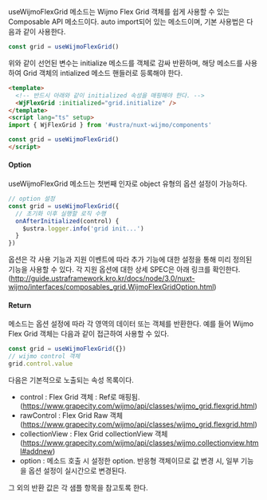 useWijmoFlexGrid 메소드는 Wijmo Flex Grid 객체를 쉽게 사용할 수 있는 Composable API 메소드이다.
auto import되어 있는 메소드이며, 기본 사용법은 다음과 같이 사용한다.

```typescript
const grid = useWijmoFlexGrid()
```
위와 같이 선언된 변수는 initialize 메소드를 객체로 감싸 반환하며, 해당 메소드를 사용하여 Grid 객체의 intialized 메소드 핸들러로 등록해야 한다.

```html
<template>
  <!-- 반드시 아래와 같이 initialized 속성을 매핑해야 한다. -->
  <WjFlexGrid :initialized="grid.initialize" />
</template>
<script lang="ts" setup>
import { WjFlexGrid } from '#ustra/nuxt-wijmo/components'

const grid = useWijmoFlexGrid()
</script>
```

#### Option
useWijmoFlexGrid 메소드는 첫번째 인자로 object 유형의 옵션 설정이 가능하다.

```typescript
// option 설정
const grid = useWijmoFlexGrid({
  // 초기화 이후 실행할 로직 수행
  onAfterInitialized(control) {
    $ustra.logger.info('grid init...')
  }
})
```

옵션은 각 사용 기능과 지원 이벤트에 따라 추가 기능에 대한 설정을 통해 미리 정의된 기능을 사용할 수 있다. 각 지원 옵션에 대한 상세 SPEC은 아래 링크를 확인한다.
(http://guide.ustraframework.kro.kr/docs/node/3.0/nuxt-wijmo/interfaces/composables_grid.WijmoFlexGridOption.html)





#### Return
메소드는 옵션 설정에 따라 각 영역의 데이터 또는 객체를 반환한다. 예를 들어 Wijmo Flex Grid 객체는 다음과 같이 접근하여 사용할 수 있다.
```typescript
const grid = useWijmoFlexGrid({})
// wijmo control 객체
grid.control.value
```

다음은 기본적으로 노출되는 속성 목록이다.
- control : Flex Grid 객체 : Ref로 매핑됨. (https://www.grapecity.com/wijmo/api/classes/wijmo_grid.flexgrid.html)
- rawControl : Flex Grid Raw 객체 (https://www.grapecity.com/wijmo/api/classes/wijmo_grid.flexgrid.html)
- collectionView : Flex Grid collectionView 객체 (https://www.grapecity.com/wijmo/api/classes/wijmo.collectionview.html#addnew)
- option : 메소드 호출 시 설정한 option. 반응형 객체이므로 값 변경 시, 일부 기능을 옵션 설정이 실시간으로 변경된다.

그 외의 반환 값은 각 샘플 항목을 참고토록 한다.
